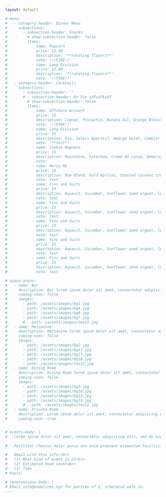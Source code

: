 ```yaml
---
layout: default

# menu:
#   - category-header: Dinner Menu
#     subsections:
#       - subsection-header: Snacks
#         # show-subsection-header: false
#         items:
#           - name: Popcorn
#             price: 12.00
#             description: '**rotating flavors**'
#             note: '!!FIRE!!'
#           - name: Long Division
#             price: 12.00
#             description: '**rotating flavors**'
#             note: '!!FIRE!!'
#   - category-header: Cocktails
#     subsections:
#       - subsection-header: ''
#       # - subsection-header: On Ice sdfsdfksdf
#         # show-subsection-header: false
#         items:
#           - name: Offshore Account
#             price: 15
#             description: Cognac, Pistachio, Banana Oil, Orange Blossom
#             note: '!!FIRE!!'
#           - name: Long Division
#             price: 15
#             description: Gin, Salers Aperitif, Amargo Valet, Combier
#             note: '**test**'
#           - name: Cookie Magneto
#             price: 15
#             description: Moonshine, Falernum, Creme de cacao, Demerara, vanilla, clarified Chips Ahoy Milk, Mole bitters
#             note:
#           - name: Mercy Me
#             price: 14
#             description: Rum Blend, Gold Apricot, toasted coconut cream, calamansi
#             note: test
#           - name: Fins and Suits
#             price: 15
#             description: Aquavit, Cucumber, Sunflower seed orgeat, lemon
#             note: test
#           - name: Fins and Suits
#             price: 15
#             description: Aquavit, Cucumber, Sunflower seed orgeat, lemon
#             note: test
#           - name: Fins and Suits
#             price: 15
#             description: Aquavit, Cucumber, Sunflower seed orgeat, lemon
#             note: test
#           - name: Fins and Suits
#             price: 15
#             description: Aquavit, Cucumber, Sunflower seed orgeat, lemon
#             note: test
#           - name: Fins and Suits
#             price: 15
#             description: Aquavit, Cucumber, Sunflower seed orgeat, lemon
#             note: test

# space-areas:
#   - name: Bar
#     description: Bar lorem ipsum dolor sit amet, consectetur adipiscing elit, sed  do eiusmod tempor incididunt ut labore et dolore magna aliqua. Sit amet mauris commodo quis.Risus sed odio ut enim.
#     coming-soon: false
#     images:
#       - path: /assets/images/bg1.jpg
#       - path: /assets/images/bg4.jpg
#       - path: /assets/images/bg8.jpg
#       - path: /assets/images/bg7.jpg
#       # - path: /assets/images/test2.jpg
#   - name: Mezzanine
#     description: Mezzanine lorem ipsum dolor sit amet, consectetur adipiscing elit, sed  do eiusmod tempor incididunt ut labore et dolore magna aliqua. Sit amet mauris commodo quis.Risus sed odio ut enim.
#     coming-soon: false
#     images:
#       - path: /assets/images/bg2.jpg
#       - path: /assets/images/bg11.jpg
#       - path: /assets/images/bg17.jpg
#       - path: /assets/images/bg18.jpg
#       - path: /assets/images/test2.jpg
#   - name: Dining Room
#     description: Dining Room lorem ipsum dolor sit amet, consectetur adipiscing elit, sed  do eiusmod tempor incididunt ut labore et dolore magna aliqua. Sit amet mauris commodo quis.Risus sed odio ut enim.
#     coming-soon: false
#     images:
#       - path: /assets/images/bg3.jpg
#       - path: /assets/images/bg10.jpg
#       - path: /assets/images/bg13.jpg
#       - path: /assets/images/bg14.jpg
#       # - path: /assets/images/test2.jpg
#   - name: Private Room
#     description: Lorem ipsum dolor sit amet, consectetur adipiscing elit, sed  do eiusmod tempor incididunt ut labore et dolore magna aliqua. Sit amet mauris commodo quis.Risus sed odio ut enim.
#     coming-soon: true


# events-body: | 
#   Lorem ipsum dolor sit amet, consectetur adipiscing elit, sed do eiusmod tempor incididunt ut labore et dolore magna aliqua.
  
#   Porttitor rhoncus dolor purus non enim praesent elementum facilisis leo. Eget gravida cum sociis natoque penatibus et magnis dis.

#   Email with this info:<br>
#   (1) What kind of event is it<br>
#   (2) Estimated head count<br>
#   (3) Time
# hours:

# reservations-body: |
# Email info@madelines.nyc for parties of X, otherwise walk in.
---
```


